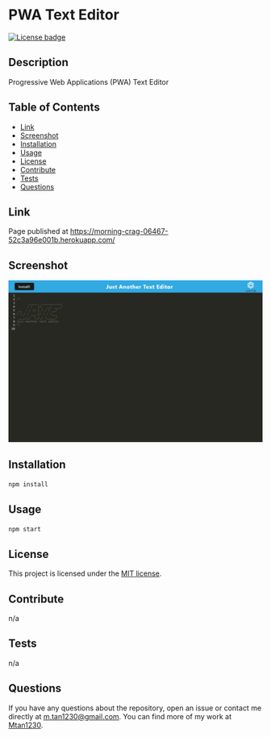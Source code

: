 # PWA Text Editor  

[![License badge](https://img.shields.io/badge/liscense-MIT-blue)](./LICENSE)  

## Description  

Progressive Web Applications (PWA) Text Editor

## Table of Contents  
- [Link](#link)
- [Screenshot](#screenshot)
- [Installation](#installation)
- [Usage](#usage)
- [License](#license)
- [Contribute](#contribute)
- [Tests](#tests)
- [Questions](#questions)  

## Link

Page published at https://morning-crag-06467-52c3a96e001b.herokuapp.com/ 

## Screenshot

![screen-capture](Assets/screencap.png)

## Installation  

```bash
npm install
```

## Usage  

```bash
npm start
``` 

## License  

This project is licensed under the [MIT license](LICENSE).  

## Contribute  

n/a  

## Tests  

n/a  

## Questions  

If you have any questions about the repository, open an issue or contact me directly at [m.tan1230@gmail.com](mailto:m.tan1230@gmail.com). You can find more of my work at [Mtan1230](https://github.com/Mtan1230).
